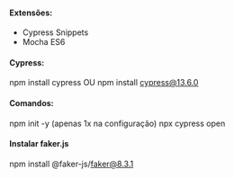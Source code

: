 #### Extensões:
- Cypress Snippets
- Mocha ES6

#### Cypress:
npm install cypress
OU
npm install cypress@13.6.0

#### Comandos:
npm init -y (apenas 1x na configuração)
npx cypress open

#### Instalar faker.js
npm install @faker-js/faker@8.3.1